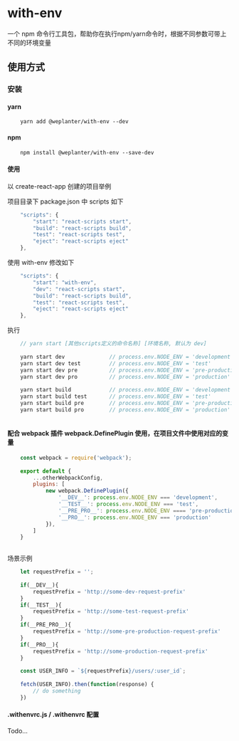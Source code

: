 # with-env
一个 npm 命令行工具包，帮助你在执行npm/yarn命令时，根据不同参数可带上不同的环境变量


## 使用方式

### 安装

#### yarn

```shell
    yarn add @weplanter/with-env --dev
```

#### npm

```shell
    npm install @weplanter/with-env --save-dev
```

#### 使用

以 create-react-app 创建的项目举例

项目目录下 package.json 中 scripts 如下

```javascript
    "scripts": {
        "start": "react-scripts start",
        "build": "react-scripts build",
        "test": "react-scripts test",
        "eject": "react-scripts eject"
    },
```

使用 with-env 修改如下

```javascript
    "scripts": {
        "start": "with-env",
        "dev": "react-scripts start",
        "build": "react-scripts build",
        "test": "react-scripts test",
        "eject": "react-scripts eject"
    },
```

执行

```javascript
    // yarn start [其他scripts定义的命令名称] [环境名称, 默认为 dev]
    
    yarn start dev              // process.env.NODE_ENV = 'development'
    yarn start dev test         // process.env.NODE_ENV = 'test'
    yarn start dev pre          // process.env.NODE_ENV = 'pre-production'
    yarn start dev pro          // process.env.NODE_ENV = 'production'
    
    yarn start build            // process.env.NODE_ENV = 'development'
    yarn start build test       // process.env.NODE_ENV = 'test'
    yarn start build pre        // process.env.NODE_ENV = 'pre-production'
    yarn start build pro        // process.env.NODE_ENV = 'production'
    
```


#### 配合 webpack 插件 webpack.DefinePlugin 使用，在项目文件中使用对应的变量

```javascript
    const webpack = require('webpack');
    
    export default {
        ...otherWebpackConfig,
        plugins: [
            new webpack.DefinePlugin({
                '__DEV__': process.env.NODE_ENV === 'development',
                '__TEST__': process.env.NODE_ENV === 'test',
                '__PRE_PRO__': process.env.NODE_ENV ==== 'pre-production',
                '__PRO__': process.env.NODE_ENV === 'production'
            }),
        ] 
    }
    
```

场景示例

```javascript
    let requestPrefix = '';
    
    if(__DEV__){
        requestPrefix = 'http://some-dev-request-prefix'
    }
    if(__TEST__){
        requestPrefix = 'http://some-test-request-prefix'
    }
    if(__PRE_PRO__){
        requestPrefix = 'http://some-pre-production-request-prefix'
    }
    if(__PRO__){
        requestPrefix = 'http://some-production-request-prefix'
    }
    
    const USER_INFO = `${requestPrefix}/users/:user_id`;
    
    fetch(USER_INFO).then(function(response) {
        // do something
    })
```


#### .withenvrc.js / .withenvrc 配置

Todo...

